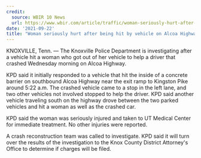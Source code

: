 ```yaml
---
credit:
  source: WBIR 10 News
  url: https://www.wbir.com/article/traffic/woman-seriously-hurt-after-vehicle-hit-her-on-alcoa-highway-while-she-tried-to-help-crashed-driver/51-3d9a7def-b64a-40c6-83a7-cfdb3abbd63a
date: '2021-09-22'
title: "Woman seriously hurt after being hit by vehicle on Alcoa Highway while helping crashed driver"
---
```

KNOXVILLE, Tenn. — The Knoxville Police Department is investigating after a vehicle hit a woman who got out of her vehicle to help a driver that crashed Wednesday morning on Alcoa Highway.

KPD said it initially responded to a vehicle that hit the inside of a concrete barrier on southbound Alcoa Highway near the exit ramp to Kingston Pike around 5:22 a.m. The crashed vehicle came to a stop in the left lane, and two other vehicles not involved stopped to help the driver. KPD said another vehicle traveling south on the highway drove between the two parked vehicles and hit a woman as well as the crashed car.

KPD said the woman was seriously injured and taken to UT Medical Center for immediate treatment. No other injuries were reported.

A crash reconstruction team was called to investigate. KPD said it will turn over the results of the investigation to the Knox County District Attorney's Office to determine if charges will be filed. 

